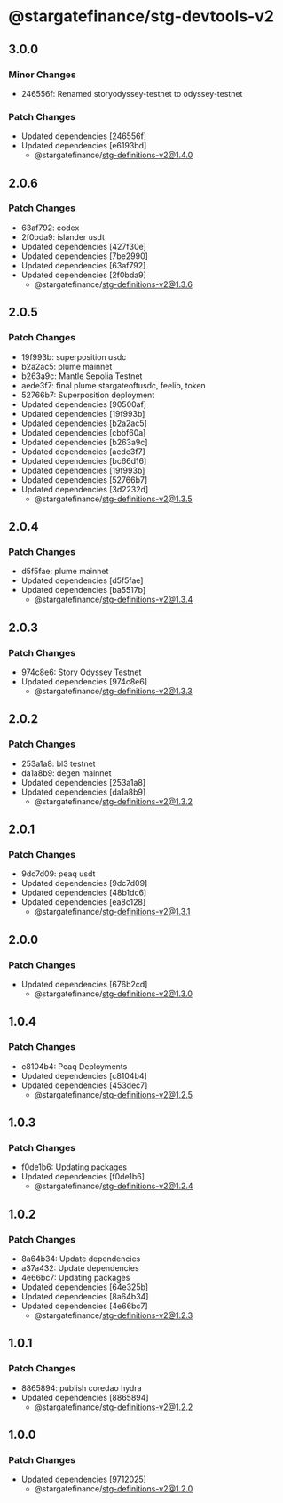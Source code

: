 # @stargatefinance/stg-devtools-v2

## 3.0.0

### Minor Changes

- 246556f: Renamed storyodyssey-testnet to odyssey-testnet

### Patch Changes

- Updated dependencies [246556f]
- Updated dependencies [e6193bd]
  - @stargatefinance/stg-definitions-v2@1.4.0

## 2.0.6

### Patch Changes

- 63af792: codex
- 2f0bda9: islander usdt
- Updated dependencies [427f30e]
- Updated dependencies [7be2990]
- Updated dependencies [63af792]
- Updated dependencies [2f0bda9]
  - @stargatefinance/stg-definitions-v2@1.3.6

## 2.0.5

### Patch Changes

- 19f993b: superposition usdc
- b2a2ac5: plume mainnet
- b263a9c: Mantle Sepolia Testnet
- aede3f7: final plume stargateoftusdc, feelib, token
- 52766b7: Superposition deployment
- Updated dependencies [90500af]
- Updated dependencies [19f993b]
- Updated dependencies [b2a2ac5]
- Updated dependencies [cbbf60a]
- Updated dependencies [b263a9c]
- Updated dependencies [aede3f7]
- Updated dependencies [bc66d16]
- Updated dependencies [19f993b]
- Updated dependencies [52766b7]
- Updated dependencies [3d2232d]
  - @stargatefinance/stg-definitions-v2@1.3.5

## 2.0.4

### Patch Changes

- d5f5fae: plume mainnet
- Updated dependencies [d5f5fae]
- Updated dependencies [ba5517b]
  - @stargatefinance/stg-definitions-v2@1.3.4

## 2.0.3

### Patch Changes

- 974c8e6: Story Odyssey Testnet
- Updated dependencies [974c8e6]
  - @stargatefinance/stg-definitions-v2@1.3.3

## 2.0.2

### Patch Changes

- 253a1a8: bl3 testnet
- da1a8b9: degen mainnet
- Updated dependencies [253a1a8]
- Updated dependencies [da1a8b9]
  - @stargatefinance/stg-definitions-v2@1.3.2

## 2.0.1

### Patch Changes

- 9dc7d09: peaq usdt
- Updated dependencies [9dc7d09]
- Updated dependencies [48b1dc6]
- Updated dependencies [ea8c128]
  - @stargatefinance/stg-definitions-v2@1.3.1

## 2.0.0

### Patch Changes

- Updated dependencies [676b2cd]
  - @stargatefinance/stg-definitions-v2@1.3.0

## 1.0.4

### Patch Changes

- c8104b4: Peaq Deployments
- Updated dependencies [c8104b4]
- Updated dependencies [453dec7]
  - @stargatefinance/stg-definitions-v2@1.2.5

## 1.0.3

### Patch Changes

- f0de1b6: Updating packages
- Updated dependencies [f0de1b6]
  - @stargatefinance/stg-definitions-v2@1.2.4

## 1.0.2

### Patch Changes

- 8a64b34: Update dependencies
- a37a432: Update dependencies
- 4e66bc7: Updating packages
- Updated dependencies [64e325b]
- Updated dependencies [8a64b34]
- Updated dependencies [4e66bc7]
  - @stargatefinance/stg-definitions-v2@1.2.3

## 1.0.1

### Patch Changes

- 8865894: publish coredao hydra
- Updated dependencies [8865894]
  - @stargatefinance/stg-definitions-v2@1.2.2

## 1.0.0

### Patch Changes

- Updated dependencies [9712025]
  - @stargatefinance/stg-definitions-v2@1.2.0
